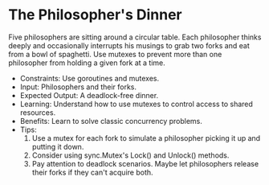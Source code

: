 # The Philosopher's Dinner

Five philosophers are sitting around a circular table. Each philosopher thinks deeply and occasionally interrupts his musings to grab two forks and eat from a bowl of spaghetti. Use mutexes to prevent more than one philosopher from holding a given fork at a time.

- Constraints: Use goroutines and mutexes.
- Input: Philosophers and their forks.
- Expected Output: A deadlock-free dinner.
- Learning: Understand how to use mutexes to control access to shared resources.
- Benefits: Learn to solve classic concurrency problems.
- Tips:
  1. Use a mutex for each fork to simulate a philosopher picking it up and putting it down.
  2. Consider using sync.Mutex's Lock() and Unlock() methods.
  3. Pay attention to deadlock scenarios. Maybe let philosophers release their forks if they can't acquire both.
